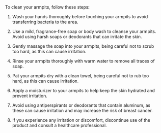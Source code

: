 To clean your armpits, follow these steps:

1. Wash your hands thoroughly before touching your armpits to avoid transferring bacteria to the area.

2. Use a mild, fragrance-free soap or body wash to cleanse your armpits. Avoid using harsh soaps or deodorants that can irritate the skin.

3. Gently massage the soap into your armpits, being careful not to scrub too hard, as this can cause irritation.

4. Rinse your armpits thoroughly with warm water to remove all traces of soap.

5. Pat your armpits dry with a clean towel, being careful not to rub too hard, as this can cause irritation.

6. Apply a moisturizer to your armpits to help keep the skin hydrated and prevent irritation.

7. Avoid using antiperspirants or deodorants that contain aluminum, as these can cause irritation and may increase the risk of breast cancer.

8. If you experience any irritation or discomfort, discontinue use of the product and consult a healthcare professional.